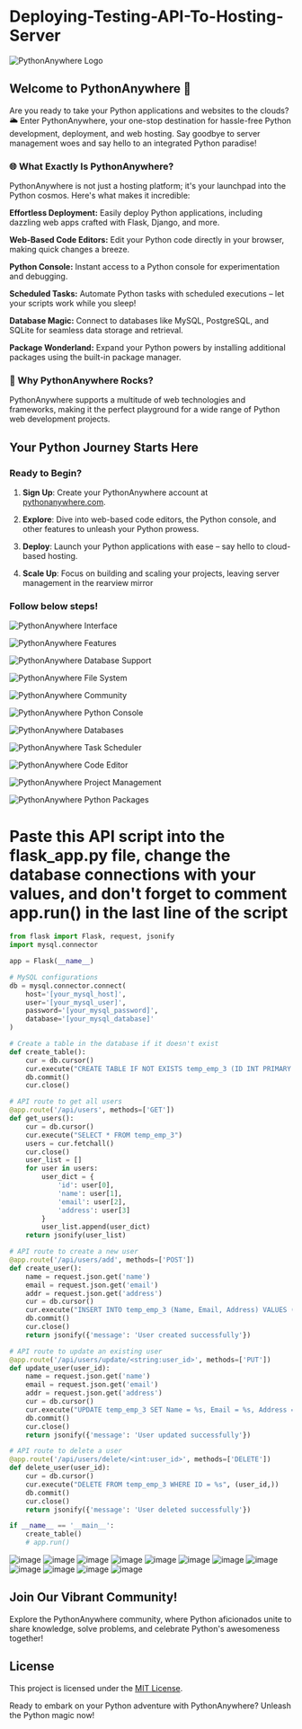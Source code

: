 # Deploying-Testing-API-To-Hosting-Server

![PythonAnywhere Logo](https://media.licdn.com/dms/image/C561BAQHDnw3jPc3HsA/company-background_10000/0/1588183934551/pythonanywhere_cover?e=1694044800&v=beta&t=dP2V2FL2fjghyXT6naRm1lZ7SbpGdIp6peNjJGneQaE)

## Welcome to PythonAnywhere 🚀

Are you ready to take your Python applications and websites to the clouds? 🌥️ Enter PythonAnywhere, your one-stop destination for hassle-free Python development, deployment, and web hosting. Say goodbye to server management woes and say hello to an integrated Python paradise!

### 🌐 What Exactly Is PythonAnywhere?

PythonAnywhere is not just a hosting platform; it's your launchpad into the Python cosmos. Here's what makes it incredible:

**Effortless Deployment:** Easily deploy Python applications, including dazzling web apps crafted with Flask, Django, and more.

**Web-Based Code Editors:** Edit your Python code directly in your browser, making quick changes a breeze.

**Python Console:** Instant access to a Python console for experimentation and debugging.

**Scheduled Tasks:** Automate Python tasks with scheduled executions – let your scripts work while you sleep!

**Database Magic:** Connect to databases like MySQL, PostgreSQL, and SQLite for seamless data storage and retrieval.

**Package Wonderland:** Expand your Python powers by installing additional packages using the built-in package manager.

### 🌟 Why PythonAnywhere Rocks?

PythonAnywhere supports a multitude of web technologies and frameworks, making it the perfect playground for a wide range of Python web development projects.

## Your Python Journey Starts Here

### Ready to Begin?

1. **Sign Up**: Create your PythonAnywhere account at [pythonanywhere.com](https://www.pythonanywhere.com/).

2. **Explore**: Dive into web-based code editors, the Python console, and other features to unleash your Python prowess.

3. **Deploy**: Launch your Python applications with ease – say hello to cloud-based hosting.

4. **Scale Up**: Focus on building and scaling your projects, leaving server management in the rearview mirror

### Follow below steps!

![PythonAnywhere Interface](https://github.com/MuhammadRaheelNaseem/Flask-API-Development/assets/63813881/d715dde0-f7ff-4c11-b1da-ee3a2cd493b0)

![PythonAnywhere Features](https://github.com/MuhammadRaheelNaseem/Flask-API-Development/assets/63813881/9457bf21-3f4a-4cd0-87a8-9bdbb1db7d3b)

![PythonAnywhere Database Support](https://github.com/MuhammadRaheelNaseem/Flask-API-Development/assets/63813881/f2ba9132-0115-4c83-93dc-4c1c66c1f746)

![PythonAnywhere File System](https://github.com/MuhammadRaheelNaseem/Flask-API-Development/assets/63813881/0bce4e90-7964-4d42-a728-8647a8a792d0)

![PythonAnywhere Community](https://github.com/MuhammadRaheelNaseem/Flask-API-Development/assets/63813881/a59cd8cc-d878-421f-b292-ee6b337485f8)

![PythonAnywhere Python Console](https://github.com/MuhammadRaheelNaseem/Flask-API-Development/assets/63813881/c14ea896-60d2-43ca-83e7-3dcc758985c7)

![PythonAnywhere Databases](https://github.com/MuhammadRaheelNaseem/Flask-API-Development/assets/63813881/2fe17db1-6121-42d1-aa0e-deef63c608e9)

![PythonAnywhere Task Scheduler](https://github.com/MuhammadRaheelNaseem/Flask-API-Development/assets/63813881/f5c852e3-217c-4c3b-85f3-8df7773c2a56)

![PythonAnywhere Code Editor](https://github.com/MuhammadRaheelNaseem/Flask-API-Development/assets/63813881/5e37db1f-5857-4229-8167-62e068e3b592)

![PythonAnywhere Project Management](https://github.com/MuhammadRaheelNaseem/Flask-API-Development/assets/63813881/e8328405-c938-4359-80fe-6e8ecac214d2)

![PythonAnywhere Python Packages](https://github.com/MuhammadRaheelNaseem/Flask-API-Development/assets/63813881/7b0bd521-3b74-4c2c-bea2-2860a2d964c4)

# Paste this API script into the flask_app.py file, change the database connections with your values, and don't forget to comment app.run() in the last line of the script
```Python
from flask import Flask, request, jsonify
import mysql.connector

app = Flask(__name__)

# MySQL configurations
db = mysql.connector.connect(
    host='[your_mysql_host]',
    user='[your_mysql_user]',
    password='[your_mysql_password]',
    database='[your_mysql_database]'
)

# Create a table in the database if it doesn't exist
def create_table():
    cur = db.cursor()
    cur.execute("CREATE TABLE IF NOT EXISTS temp_emp_3 (ID INT PRIMARY KEY AUTO_INCREMENT, Name VARCHAR(100), Email VARCHAR(100), Address VARCHAR(100))")
    db.commit()
    cur.close()

# API route to get all users
@app.route('/api/users', methods=['GET'])
def get_users():
    cur = db.cursor()
    cur.execute("SELECT * FROM temp_emp_3")
    users = cur.fetchall()
    cur.close()
    user_list = []
    for user in users:
        user_dict = {
            'id': user[0],
            'name': user[1],
            'email': user[2],
            'address': user[3]
        }
        user_list.append(user_dict)
    return jsonify(user_list)

# API route to create a new user
@app.route('/api/users/add', methods=['POST'])
def create_user():
    name = request.json.get('name')
    email = request.json.get('email')
    addr = request.json.get('address')
    cur = db.cursor()
    cur.execute("INSERT INTO temp_emp_3 (Name, Email, Address) VALUES (%s, %s, %s)", (name, email, addr))
    db.commit()
    cur.close()
    return jsonify({'message': 'User created successfully'})

# API route to update an existing user
@app.route('/api/users/update/<string:user_id>', methods=['PUT'])
def update_user(user_id):
    name = request.json.get('name')
    email = request.json.get('email')
    addr = request.json.get('address')
    cur = db.cursor()
    cur.execute("UPDATE temp_emp_3 SET Name = %s, Email = %s, Address = %s WHERE ID = %s", (name, email, addr, user_id))
    db.commit()
    cur.close()
    return jsonify({'message': 'User updated successfully'})

# API route to delete a user
@app.route('/api/users/delete/<int:user_id>', methods=['DELETE'])
def delete_user(user_id):
    cur = db.cursor()
    cur.execute("DELETE FROM temp_emp_3 WHERE ID = %s", (user_id,))
    db.commit()
    cur.close()
    return jsonify({'message': 'User deleted successfully'})

if __name__ == '__main__':
    create_table()
    # app.run()

```

![image](https://github.com/MuhammadRaheelNaseem/Flask-API-Development/assets/63813881/d17cfecf-dc38-450d-bc80-9173e0b3257c)
![image](https://github.com/MuhammadRaheelNaseem/Flask-API-Development/assets/63813881/6100d08f-3453-4b16-b268-ba95ed0d7669)
![image](https://github.com/MuhammadRaheelNaseem/Flask-API-Development/assets/63813881/8ab0c9cf-e1b3-4ee1-b3e1-ea48fe122efe)
![image](https://github.com/MuhammadRaheelNaseem/Flask-API-Development/assets/63813881/3ce29301-0294-4190-9270-5828871978f1)
![image](https://github.com/MuhammadRaheelNaseem/Flask-API-Development/assets/63813881/51bcd4ef-ce3a-474e-9daa-05548c48a5a1)
![image](https://github.com/MuhammadRaheelNaseem/Flask-API-Development/assets/63813881/a75a104a-394f-4b1d-ad78-117a04b02afa)
![image](https://github.com/MuhammadRaheelNaseem/Flask-API-Development/assets/63813881/e035777a-5e20-46c8-b825-6bf91af0262c)
![image](https://github.com/MuhammadRaheelNaseem/Flask-API-Development/assets/63813881/e56dfe94-30b4-4762-bcd6-86a49ce61fe2)
![image](https://github.com/MuhammadRaheelNaseem/Flask-API-Development/assets/63813881/a54f3405-b213-47da-8728-50dac1125681)
![image](https://github.com/MuhammadRaheelNaseem/Flask-API-Development/assets/63813881/f4707672-95be-445f-832f-c22642330f34)
![image](https://github.com/MuhammadRaheelNaseem/Flask-API-Development/assets/63813881/d6fcb2f2-9c08-4306-ab76-c84e3a09ac7f)
![image](https://github.com/MuhammadRaheelNaseem/Flask-API-Development/assets/63813881/8e20d293-e8e8-4547-a4ac-118861561b3e)


## Join Our Vibrant Community!

Explore the PythonAnywhere community, where Python aficionados unite to share knowledge, solve problems, and celebrate Python's awesomeness together!

## License

This project is licensed under the [MIT License](LICENSE). 

Ready to embark on your Python adventure with PythonAnywhere? Unleash the Python magic now!
